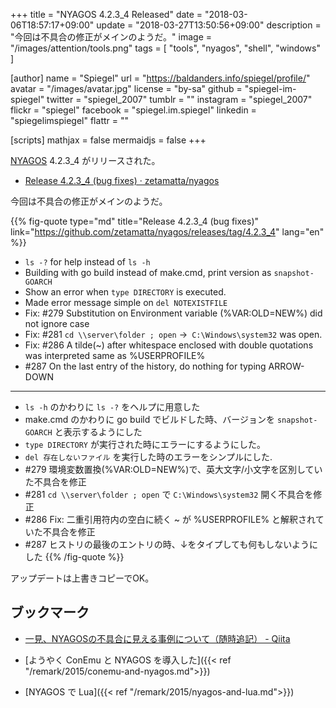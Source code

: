 +++
title = "NYAGOS 4.2.3_4 Released"
date = "2018-03-06T18:57:17+09:00"
update = "2018-03-27T13:50:56+09:00"
description = "今回は不具合の修正がメインのようだ。"
image = "/images/attention/tools.png"
tags  = [ "tools", "nyagos", "shell", "windows" ]

[author]
  name      = "Spiegel"
  url       = "https://baldanders.info/spiegel/profile/"
  avatar    = "/images/avatar.jpg"
  license   = "by-sa"
  github    = "spiegel-im-spiegel"
  twitter   = "spiegel_2007"
  tumblr    = ""
  instagram = "spiegel_2007"
  flickr    = "spiegel"
  facebook  = "spiegel.im.spiegel"
  linkedin  = "spiegelimspiegel"
  flattr    = ""

[scripts]
  mathjax = false
  mermaidjs = false
+++

[NYAGOS] 4.2.3_4 がリリースされた。

- [Release 4.2.3_4 (bug fixes) · zetamatta/nyagos](https://github.com/zetamatta/nyagos/releases/tag/4.2.3_4)

今回は不具合の修正がメインのようだ。

{{% fig-quote type="md" title="Release 4.2.3_4 (bug fixes)" link="https://github.com/zetamatta/nyagos/releases/tag/4.2.3_4" lang="en" %}}
- `ls -?` for help instead of `ls -h`
- Building with go build instead of make.cmd, print version as `snapshot-GOARCH`
- Show an error when `type DIRECTORY` is executed.
- Made error message simple on `del NOTEXISTFILE`
- Fix: #279 Substitution on Environment variable (%VAR:OLD=NEW%) did not ignore case
- Fix: #281 `cd \\server\folder ; open` ->` C:\Windows\system32` was open.
- Fix: #286 A tilde(~) after whitespace enclosed with double quotations was interpreted same as %USERPROFILE%
- #287 On the last entry of the history, do nothing for typing ARROW-DOWN

----

- `ls -h` のかわりに `ls -?` をヘルプに用意した
- make.cmd のかわりに go build でビルドした時、バージョンを `snapshot-GOARCH` と表示するようにした
- `type DIRECTORY` が実行された時にエラーにするようにした。
- `del 存在しないファイル` を実行した時のエラーをシンプルにした.
- #279 環境変数置換(%VAR:OLD=NEW%)で、英大文字/小文字を区別していた不具合を修正
- #281 `cd \\server\folder ; open` で `C:\Windows\system32` 開く不具合を修正
- #286 Fix: 二重引用符内の空白に続く ~ が %USERPROFILE% と解釈されていた不具合を修正
- #287 ヒストリの最後のエントリの時、↓をタイプしても何もしないようにした
{{% /fig-quote %}}

アップデートは上書きコピーでOK。

## ブックマーク

- [一見、NYAGOSの不具合に見える事例について（随時追記） - Qiita](https://qiita.com/zetamatta/items/441ff50da7c8f3338260)

- [ようやく ConEmu と NYAGOS を導入した]({{< ref "/remark/2015/conemu-and-nyagos.md">}})
- [NYAGOS で Lua]({{< ref "/remark/2015/nyagos-and-lua.md">}})

[NYAGOS]: https://github.com/zetamatta/nyagos/ "zetamatta/nyagos: NYAGOS - The hybrid UNIXLike Commandline Shell for Windows"
